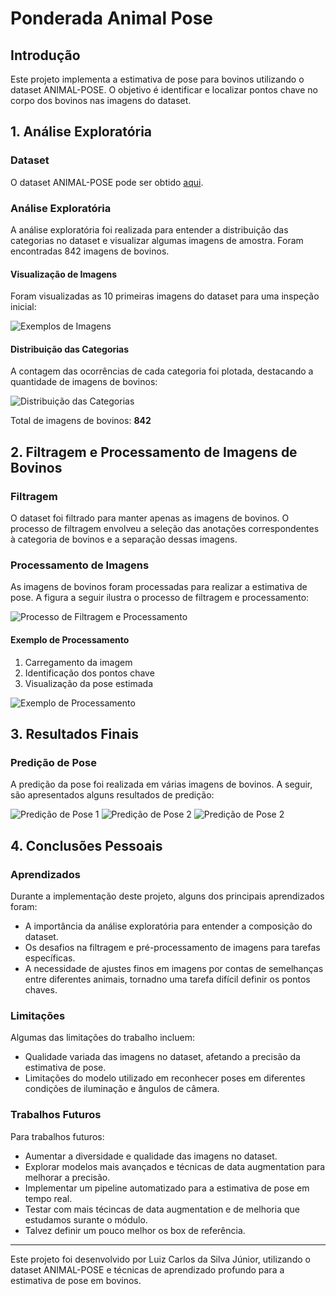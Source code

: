 # Ponderada Animal Pose

## Introdução
Este projeto implementa a estimativa de pose para bovinos utilizando o dataset ANIMAL-POSE. O objetivo é identificar e localizar pontos chave no corpo dos bovinos nas imagens do dataset.

## 1. Análise Exploratória

### Dataset
O dataset ANIMAL-POSE pode ser obtido [aqui](https://sites.google.com/view/animal-pose/).

### Análise Exploratória
A análise exploratória foi realizada para entender a distribuição das categorias no dataset e visualizar algumas imagens de amostra. Foram encontradas 842 imagens de bovinos.

#### Visualização de Imagens
Foram visualizadas as 10 primeiras imagens do dataset para uma inspeção inicial:

![Exemplos de Imagens](imagens_dataset_completo.png)

#### Distribuição das Categorias
A contagem das ocorrências de cada categoria foi plotada, destacando a quantidade de imagens de bovinos:

![Distribuição das Categorias](av1.png)

Total de imagens de bovinos: **842**

## 2. Filtragem e Processamento de Imagens de Bovinos

### Filtragem
O dataset foi filtrado para manter apenas as imagens de bovinos. O processo de filtragem envolveu a seleção das anotações correspondentes à categoria de bovinos e a separação dessas imagens.

### Processamento de Imagens
As imagens de bovinos foram processadas para realizar a estimativa de pose. A figura a seguir ilustra o processo de filtragem e processamento:

![Processo de Filtragem e Processamento](av2.png)

#### Exemplo de Processamento
1. Carregamento da imagem
2. Identificação dos pontos chave
3. Visualização da pose estimada

![Exemplo de Processamento](av3.png)

## 3. Resultados Finais

### Predição de Pose
A predição da pose foi realizada em várias imagens de bovinos. A seguir, são apresentados alguns resultados de predição:

![Predição de Pose 1](av4.png)
![Predição de Pose 2](av5.png)
![Predição de Pose 2](av6.png)

## 4. Conclusões Pessoais

### Aprendizados
Durante a implementação deste projeto, alguns dos principais aprendizados foram:

- A importância da análise exploratória para entender a composição do dataset.
- Os desafios na filtragem e pré-processamento de imagens para tarefas específicas.
- A necessidade de ajustes finos em imagens por contas de semelhanças entre diferentes animais, tornadno uma tarefa difícil definir os pontos chaves.

### Limitações
Algumas das limitações do trabalho incluem:

- Qualidade variada das imagens no dataset, afetando a precisão da estimativa de pose.
- Limitações do modelo utilizado em reconhecer poses em diferentes condições de iluminação e ângulos de câmera.

### Trabalhos Futuros
Para trabalhos futuros:

- Aumentar a diversidade e qualidade das imagens no dataset.
- Explorar modelos mais avançados e técnicas de data augmentation para melhorar a precisão.
- Implementar um pipeline automatizado para a estimativa de pose em tempo real.
- Testar com mais técincas de data augmentation e de melhoria que estudamos surante o módulo.
- Talvez definir um pouco melhor os box de referência.

---

Este projeto foi desenvolvido por Luiz Carlos da Silva Júnior, utilizando o dataset ANIMAL-POSE e técnicas de aprendizado profundo para a estimativa de pose em bovinos.
